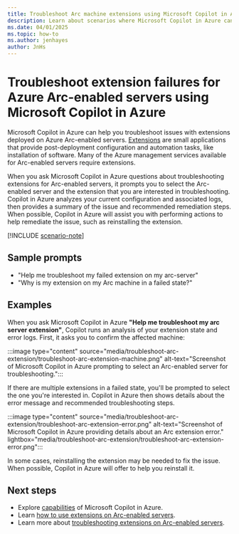 ```yaml
---
title: Troubleshoot Arc machine extensions using Microsoft Copilot in Azure
description: Learn about scenarios where Microsoft Copilot in Azure can help troubleshoot extension issues on Arc machines
ms.date: 04/01/2025
ms.topic: how-to
ms.author: jenhayes
author: JnHs
---
```


# Troubleshoot extension failures for Azure Arc-enabled servers using Microsoft Copilot in Azure

Microsoft Copilot in Azure can help you troubleshoot issues with extensions deployed on Azure Arc-enabled servers. [Extensions](/azure/azure-arc/servers/manage-vm-extensions) are small applications that provide post-deployment configuration and automation tasks, like installation of software. Many of the Azure management services available for Arc-enabled servers require extensions.

When you ask Microsoft Copilot in Azure questions about troubleshooting extensions for Arc-enabled servers, it prompts you to select the Arc-enabled server and the extension that you are interested in troubleshooting. Copilot in Azure analyzes your current configuration and associated logs, then provides a summary of the issue and recommended remediation steps. When possible, Copilot in Azure will assist you with performing actions to help remediate the issue, such as reinstalling the extension.

[!INCLUDE [scenario-note](includes/scenario-note.md)]

## Sample prompts

- "Help me troubleshoot my failed extension on my arc-server"
- "Why is my extension on my Arc machine in a failed state?"

## Examples

When you ask Microsoft Copilot in Azure **"Help me troubleshoot my arc server extension"**, Copilot runs an analysis of your extension state and error logs. First, it asks you to confirm the affected machine:

:::image type="content" source="media/troubleshoot-arc-extension/troubleshoot-arc-extension-machine.png" alt-text="Screenshot of Microsoft Copilot in Azure prompting to select an Arc-enabled server for troubleshooting.":::

If there are multiple extensions in a failed state, you'll be prompted to select the one you're interested in. Copilot in Azure then shows details about the error message and recommended troubleshooting steps.

:::image type="content" source="media/troubleshoot-arc-extension/troubleshoot-arc-extension-error.png" alt-text="Screenshot of Microsoft Copilot in Azure providing details about an Arc extension error." lightbox="media/troubleshoot-arc-extension/troubleshoot-arc-extension-error.png":::

In some cases, reinstalling the extension may be needed to fix the issue. When possible, Copilot in Azure will offer to help you reinstall it.

## Next steps

- Explore [capabilities](capabilities.md) of Microsoft Copilot in Azure.
- Learn [how to use extensions on Arc-enabled servers](/azure/azure-arc/servers/manage-vm-extensions).
- Learn more about [troubleshooting extensions on Arc-enabled servers](/azure/azure-arc/servers/troubleshoot-vm-extensions).
